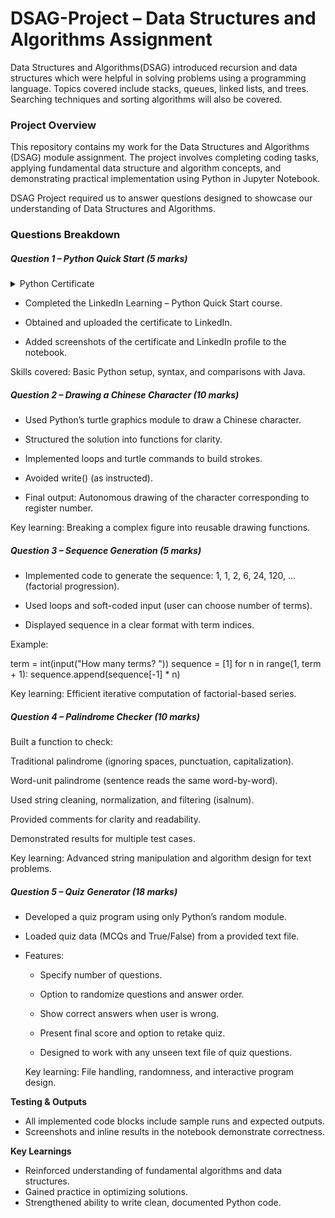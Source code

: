 # DSAG-Project – Data Structures and Algorithms Assignment
Data Structures and Algorithms(DSAG) introduced recursion and data structures which were helpful in solving problems using a programming language. Topics covered include stacks, queues, linked lists, and trees. Searching techniques and sorting algorithms will also be covered.

### Project Overview
This repository contains my work for the Data Structures and Algorithms (DSAG) module assignment.
The project involves completing coding tasks, applying fundamental data structure and algorithm concepts, and demonstrating practical implementation using Python in Jupyter Notebook.

DSAG Project required us to answer questions designed to showcase our understanding of Data Structures and Algorithms.

### Questions Breakdown
##### Question 1 – Python Quick Start (5 marks)
<details>
  <summary>Python Certificate</summary>
    ![image.png](attachment:image.png)
</details>

- Completed the LinkedIn Learning – Python Quick Start course.

- Obtained and uploaded the certificate to LinkedIn.

- Added screenshots of the certificate and LinkedIn profile to the notebook.

Skills covered: Basic Python setup, syntax, and comparisons with Java.

##### Question 2 – Drawing a Chinese Character (10 marks)

- Used Python’s turtle graphics module to draw a Chinese character.

- Structured the solution into functions for clarity.

- Implemented loops and turtle commands to build strokes.

- Avoided write() (as instructed).

- Final output: Autonomous drawing of the character corresponding to register number.

Key learning: Breaking a complex figure into reusable drawing functions.

##### Question 3 – Sequence Generation (5 marks)

- Implemented code to generate the sequence:
1, 1, 2, 6, 24, 120, … (factorial progression).

- Used loops and soft-coded input (user can choose number of terms).

- Displayed sequence in a clear format with term indices.

Example:

term = int(input("How many terms? "))
sequence = [1]
for n in range(1, term + 1):
    sequence.append(sequence[-1] * n)


Key learning: Efficient iterative computation of factorial-based series.

##### Question 4 – Palindrome Checker (10 marks)

Built a function to check:

Traditional palindrome (ignoring spaces, punctuation, capitalization).

Word-unit palindrome (sentence reads the same word-by-word).

Used string cleaning, normalization, and filtering (isalnum).

Provided comments for clarity and readability.

Demonstrated results for multiple test cases.

Key learning: Advanced string manipulation and algorithm design for text problems.

##### Question 5 – Quiz Generator (18 marks)

- Developed a quiz program using only Python’s random module.

- Loaded quiz data (MCQs and True/False) from a provided text file.

- Features:

    - Specify number of questions.

    - Option to randomize questions and answer order.

    - Show correct answers when user is wrong.

    - Present final score and option to retake quiz.

    - Designed to work with any unseen text file of quiz questions.

    Key learning: File handling, randomness, and interactive program design.




**Testing & Outputs**

- All implemented code blocks include sample runs and expected outputs.
- Screenshots and inline results in the notebook demonstrate correctness.

**Key Learnings**

- Reinforced understanding of fundamental algorithms and data structures.
- Gained practice in optimizing solutions.
- Strengthened ability to write clean, documented Python code.
